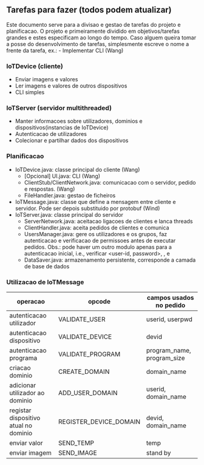 ## Tarefas para fazer (todos podem atualizar)

Este documento serve para a divisao e gestao de tarefas do projeto e planificacao.
O projeto e primeiramente dividido em objetivos/tarefas grandes e estes especificam ao longo do tempo.
Caso alguem queira tomar a posse do desenvolvimento de tarefas, simplesmente escreve o nome a frente da tarefa, ex.: - Implementar CLI (Wang)

### IoTDevice (cliente)
- Enviar imagens e valores
- Ler imagens e valores de outros dispositivos
- CLI simples

### IoTServer (servidor multithreaded)
- Manter informacoes sobre utilizadores, dominios e dispositivos(instancias de IoTDevice)
- Autenticacao de utilizadores
- Colecionar e partilhar dados dos dispositivos

### Planificacao
- IoTDevice.java: classe principal do cliente (Wang)
    - [Opcional] UI.java: CLI (Wang)
    - ClientStub/ClientNetwork.java: comunicacao com o servidor, pedido e respostas. (Wang)
    - FileHandler.java: gestao de ficheiros
- IoTMessage.java: classe que define a mensagem entre cliente e servidor. Pode ser depois substituido por protobuf (Wind)
- IoTServer.java: classe principal do servidor
    - ServerNetwork.java: aceitacao ligacoes de clientes e lanca threads
    - ClientHandler.java: aceita pedidos de clientes e comunica 
    - UsersManager.java: gere os utilizadores e os grupos, faz autenticacao e verificacao de permissoes antes de executar pedidos. Obs.: pode haver um outro modulo apenas para a autenticacao inicial, i.e., verificar <user-id, password>, <device-id>, <program-name> e <program-size>
    - DataSaver.java: armazenamento persistente, corresponde a camada de base de dados

### Utilizacao de IoTMessage
| operacao | opcode | campos usados no pedido |
| ----- | ----- | ----- |
| autenticacao utilizador | VALIDATE_USER | userid, userpwd |
| autenticacao dispositivo | VALIDATE_DEVICE | devid |
| autenticacao programa | VALIDATE_PROGRAM | program_name, program_size |
| criacao dominio | CREATE_DOMAIN | domain_name |
| adicionar utilizador ao dominio | ADD_USER_DOMAIN | userid, domain_name |
| registar dispositivo atual no dominio | REGISTER_DEVICE_DOMAIN | devid, domain_name |
| enviar valor | SEND_TEMP | temp |
| enviar imagem | SEND_IMAGE | stand by |